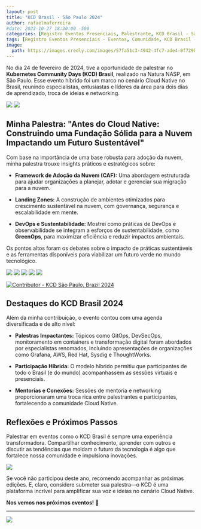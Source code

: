 ```yaml
---
layout: post
title: "KCD Brasil - São Paulo 2024"
author: rafaelmaferreira
#date: 2023-10-27 18:30:00 -500
categories: [Registro Eventos Presenciais, Palestrante, KCD Brasil - São Paulo 2024]
tags: [Registro Eventos Presenciais - Eventos, Comunidade, KCD Brasil - São Paulo 2024]
image:
  path: https://images.credly.com/images/57fa51c3-4942-4fc7-ade4-0f729b43bfbd/image.png
---
```


No dia 24 de fevereiro de 2024, tive a oportunidade de palestrar no **Kubernetes Community Days (KCD) Brasil**, realizado na Natura NASP, em São Paulo. Esse evento híbrido foi um marco no cenário Cloud Native no Brasil, reunindo especialistas, entusiastas e líderes da área para dois dias de aprendizado, troca de ideias e networking.

![](https://stoblobcertificados011.blob.core.windows.net/imagens-blog/posts/kcdsp24/00.jpg)
![](https://stoblobcertificados011.blob.core.windows.net/imagens-blog/posts/kcdsp24/1.jpg)


## Minha Palestra: "Antes do Cloud Native: Construindo uma Fundação Sólida para a Nuvem Impactando um Futuro Sustentável"


Com base na importância de uma base robusta para adoção da nuvem, minha palestra trouxe insights práticos e estratégicos sobre:

- **Framework de Adoção da Nuvem (CAF):** Uma abordagem estruturada para ajudar organizações a planejar, adotar e gerenciar sua migração para a nuvem.
  
- **Landing Zones:** A construção de ambientes otimizados para crescimento sustentável na nuvem, com governança, segurança e escalabilidade em mente.
  
- **DevOps e Sustentabilidade:** Mostrei como práticas de DevOps e observabilidade se integram a esforços de sustentabilidade, como **GreenOps**, para maximizar eficiência e reduzir impactos ambientais.

Os pontos altos foram os debates sobre o impacto de práticas sustentáveis e as ferramentas disponíveis para viabilizar um futuro verde no mundo tecnológico.

![](https://stoblobcertificados011.blob.core.windows.net/imagens-blog/posts/kcdsp24/2.jpg)
![](https://stoblobcertificados011.blob.core.windows.net/imagens-blog/posts/kcdsp24/3.jpg)
![](https://stoblobcertificados011.blob.core.windows.net/imagens-blog/posts/kcdsp24/4.jpg)
![](https://stoblobcertificados011.blob.core.windows.net/imagens-blog/posts/kcdsp24/5.jpg)
![](https://stoblobcertificados011.blob.core.windows.net/imagens-blog/posts/kcdsp24/6.jpg)

[![Contributor - KCD São Paulo, Brazil 2024](https://images.credly.com/images/57fa51c3-4942-4fc7-ade4-0f729b43bfbd/image.png)](https://www.credly.com/badges/a6940f87-b34a-497e-8c1e-93545075c0ee/public_url "Contributor - KCD São Paulo, Brazil 2024")

## Destaques do KCD Brasil 2024

Além da minha contribuição, o evento contou com uma agenda diversificada e de alto nível:

- **Palestras Impactantes:** Tópicos como GitOps, DevSecOps, monitoramento em containers e transformação digital foram abordados por especialistas renomados, incluindo apresentações de organizações como Grafana, AWS, Red Hat, Sysdig e ThoughtWorks.
  
- **Participação Híbrida:** O modelo híbrido permitiu que participantes de todo o Brasil (e do mundo) acompanhassem as sessões virtuais e presenciais.
  
- **Mentorias e Conexões:** Sessões de mentoria e networking proporcionaram uma troca rica entre palestrantes e participantes, fortalecendo a comunidade Cloud Native.

## Reflexões e Próximos Passos

Palestrar em eventos como o KCD Brasil é sempre uma experiência transformadora. Compartilhar conhecimento, aprender com outros e discutir as tendências que moldam o futuro da tecnologia é algo que fortalece nossa comunidade e impulsiona inovações.

![](https://stoblobcertificados011.blob.core.windows.net/imagens-blog/posts/kcdsp24/7.jpg)

Se você não participou deste ano, recomendo acompanhar as próximas edições. E, claro, considere submeter sua palestra—o KCD é uma plataforma incrível para amplificar sua voz e ideias no cenário Cloud Native.

**Nos vemos nos próximos eventos!** 🚀

---

![](https://stoblobcertificados011.blob.core.windows.net/imagens-blog/posts/Logo2.png)
